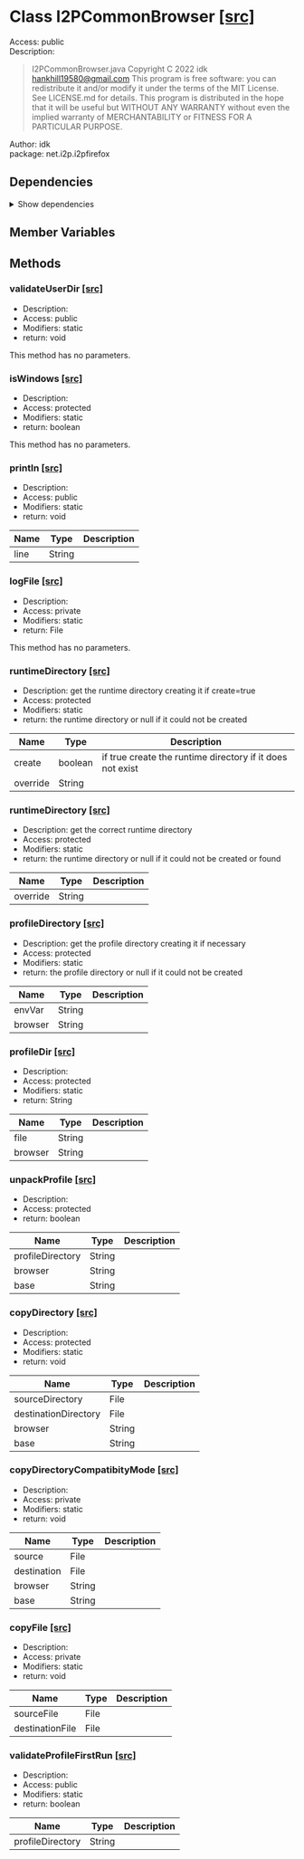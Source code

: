 # Class I2PCommonBrowser [[src]](src/java/net/i2p/i2pfirefox/I2PCommonBrowser.java)  

 >   

Access: public  
Description:  
 > I2PCommonBrowser.java Copyright C 2022 idk <hankhill19580@gmail.com> This program is free software: you can redistribute it and/or modify it under the terms of the MIT License. See LICENSE.md for details. This program is distributed in the hope that it will be useful but WITHOUT ANY WARRANTY without even the implied warranty of MERCHANTABILITY or FITNESS FOR A PARTICULAR PURPOSE.  

Author: idk   
package: net.i2p.i2pfirefox  

## Dependencies

<details>  
  <summary>  
    Show dependencies  
  </summary>  
  <ul>  
<li>java.io.File</li>
<li>java.io.FileInputStream</li>
<li>java.io.FileOutputStream</li>
<li>java.io.IOException</li>
<li>java.io.InputStream</li>
<li>java.io.OutputStream</li>
<li>java.nio.file.Files</li>
<li>java.nio.file.StandardCopyOption</li>
<li>java.util.logging.FileHandler</li>
<li>java.util.logging.Logger</li>
<li>java.util.logging.SimpleFormatter</li>
<li>java.util.zip.ZipEntry</li>
<li>java.util.zip.ZipInputStream</li>
  </ul>  
</details>  

## Member Variables

## Methods

### validateUserDir [[src]](src/java/net/i2p/i2pfirefox/I2PCommonBrowser.java#L52)

+ Description:   
+ Access: public  
+ Modifiers: static 
+ return: void  

This method has no parameters.  


### isWindows [[src]](src/java/net/i2p/i2pfirefox/I2PCommonBrowser.java#L98)

+ Description:   
+ Access: protected  
+ Modifiers: static 
+ return: boolean  

This method has no parameters.  


### println [[src]](src/java/net/i2p/i2pfirefox/I2PCommonBrowser.java#L110)

+ Description:   
+ Access: public  
+ Modifiers: static 
+ return: void  

| Name | Type | Description |  
| ----- | ----- | ----- |  
| line | String |  |  


### logFile [[src]](src/java/net/i2p/i2pfirefox/I2PCommonBrowser.java#L112)

+ Description:   
+ Access: private  
+ Modifiers: static 
+ return: File  

This method has no parameters.  


### runtimeDirectory [[src]](src/java/net/i2p/i2pfirefox/I2PCommonBrowser.java#L128)

+ Description: get the runtime directory creating it if create=true   
+ Access: protected  
+ Modifiers: static 
+ return: the runtime directory or null if it could not be created   

| Name | Type | Description |  
| ----- | ----- | ----- |  
| create | boolean | if true create the runtime directory if it does not exist  |  
| override | String |  |  


### runtimeDirectory [[src]](src/java/net/i2p/i2pfirefox/I2PCommonBrowser.java#L145)

+ Description: get the correct runtime directory   
+ Access: protected  
+ Modifiers: static 
+ return: the runtime directory or null if it could not be created or found   

| Name | Type | Description |  
| ----- | ----- | ----- |  
| override | String |  |  


### profileDirectory [[src]](src/java/net/i2p/i2pfirefox/I2PCommonBrowser.java#L192)

+ Description: get the profile directory creating it if necessary   
+ Access: protected  
+ Modifiers: static 
+ return: the profile directory or null if it could not be created   

| Name | Type | Description |  
| ----- | ----- | ----- |  
| envVar | String |  |  
| browser | String |  |  


### profileDir [[src]](src/java/net/i2p/i2pfirefox/I2PCommonBrowser.java#L204)

+ Description:   
+ Access: protected  
+ Modifiers: static 
+ return: String  

| Name | Type | Description |  
| ----- | ----- | ----- |  
| file | String |  |  
| browser | String |  |  


### unpackProfile [[src]](src/java/net/i2p/i2pfirefox/I2PCommonBrowser.java#L210)

+ Description:   
+ Access: protected  
+ return: boolean  

| Name | Type | Description |  
| ----- | ----- | ----- |  
| profileDirectory | String |  |  
| browser | String |  |  
| base | String |  |  


### copyDirectory [[src]](src/java/net/i2p/i2pfirefox/I2PCommonBrowser.java#L256)

+ Description:   
+ Access: protected  
+ Modifiers: static 
+ return: void  

| Name | Type | Description |  
| ----- | ----- | ----- |  
| sourceDirectory | File |  |  
| destinationDirectory | File |  |  
| browser | String |  |  
| base | String |  |  


### copyDirectoryCompatibityMode [[src]](src/java/net/i2p/i2pfirefox/I2PCommonBrowser.java#L272)

+ Description:   
+ Access: private  
+ Modifiers: static 
+ return: void  

| Name | Type | Description |  
| ----- | ----- | ----- |  
| source | File |  |  
| destination | File |  |  
| browser | String |  |  
| base | String |  |  


### copyFile [[src]](src/java/net/i2p/i2pfirefox/I2PCommonBrowser.java#L281)

+ Description:   
+ Access: private  
+ Modifiers: static 
+ return: void  

| Name | Type | Description |  
| ----- | ----- | ----- |  
| sourceFile | File |  |  
| destinationFile | File |  |  


### validateProfileFirstRun [[src]](src/java/net/i2p/i2pfirefox/I2PCommonBrowser.java#L292)

+ Description:   
+ Access: public  
+ Modifiers: static 
+ return: boolean  

| Name | Type | Description |  
| ----- | ----- | ----- |  
| profileDirectory | String |  |  


